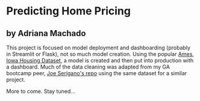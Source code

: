 # Predicting Home Pricing
## by Adriana Machado

This project is focused on model deployment and dashboarding (probably in Streamlit or Flask), not so much model creation. Using the popular [Ames, Iowa Housing Dataset](http://jse.amstat.org/v19n3/decock/DataDocumentation.txt), a model is created and then put into production with a dashboard. Much of the data cleaning was adapted from my GA bootcamp peer, [Joe Serigano's repo](https://github.com/jserigano4/predicting_home_prices_Ames_IA/blob/main/01-Data_Cleaning_EDA.ipynb) using the same dataset for a similar project. 

More to come. Stay tuned...